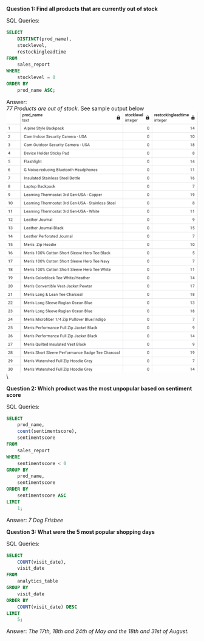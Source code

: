 **Question 1: Find all products that are currently out of stock**

SQL Queries:
```sql
SELECT
    DISTINCT(prod_name),
    stocklevel,
    restockingleadtime
FROM
    sales_report
WHERE
    stocklevel = 0
ORDER BY
    prod_name ASC;
```

Answer: \
*77 Products are out of stock*. See sample output below 
![Alt text](sec4_q1_result.png)\



**Question 2: Which product was the most unpopular based on sentiment score**

SQL Queries: 
```sql
SELECT
    prod_name,
    count(sentimentscore),
    sentimentscore
FROM
    sales_report
WHERE
    sentimentscore < 0
GROUP BY
    prod_name,
    sentimentscore
ORDER BY
    sentimentscore ASC
LIMIT
    1;
```

Answer: *7 Dog Frisbee*



**Question 3: What were the 5 most popular shopping days**

SQL Queries:
```sql
SELECT
    COUNT(visit_date),
    visit_date
FROM
    analytics_table
GROUP BY
    visit_date
ORDER BY
    COUNT(visit_date) DESC
LIMIT
    5;
```

Answer: 
*The 17th, 18th and 24th of May and the 18th and 31st of August.*






